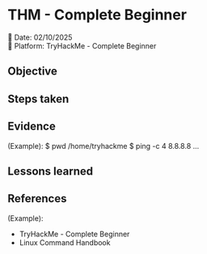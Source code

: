# THM - Complete Beginner 
📅 Date: 02/10/2025  
🔗 Platform: TryHackMe - Complete Beginner


## Objective


## Steps taken


## Evidence
(Example):
$ pwd
/home/tryhackme
$ ping -c 4 8.8.8.8
...

## Lessons learned 

## References 
(Example):
* TryHackMe - Complete Beginner
* Linux Command Handbook

